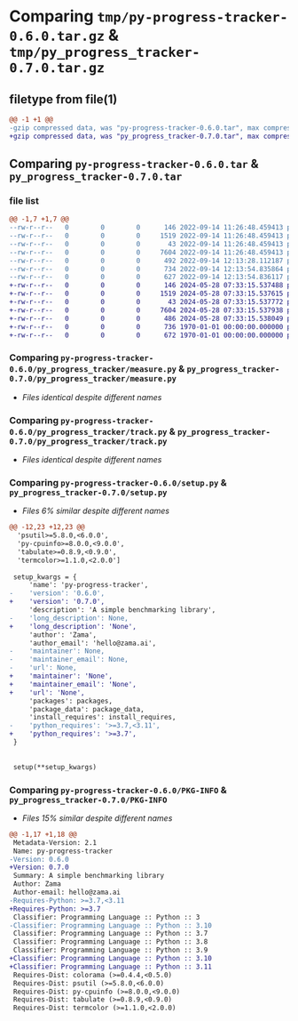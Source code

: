 # Comparing `tmp/py-progress-tracker-0.6.0.tar.gz` & `tmp/py_progress_tracker-0.7.0.tar.gz`

## filetype from file(1)

```diff
@@ -1 +1 @@
-gzip compressed data, was "py-progress-tracker-0.6.0.tar", max compression
+gzip compressed data, was "py_progress_tracker-0.7.0.tar", max compression
```

## Comparing `py-progress-tracker-0.6.0.tar` & `py_progress_tracker-0.7.0.tar`

### file list

```diff
@@ -1,7 +1,7 @@
--rw-r--r--   0        0        0      146 2022-09-14 11:26:48.459413 py-progress-tracker-0.6.0/py_progress_tracker/__init__.py
--rw-r--r--   0        0        0     1519 2022-09-14 11:26:48.459413 py-progress-tracker-0.6.0/py_progress_tracker/measure.py
--rw-r--r--   0        0        0       43 2022-09-14 11:26:48.459413 py-progress-tracker-0.6.0/py_progress_tracker/state.py
--rw-r--r--   0        0        0     7604 2022-09-14 11:26:48.459413 py-progress-tracker-0.6.0/py_progress_tracker/track.py
--rw-r--r--   0        0        0      492 2022-09-14 12:13:28.112187 py-progress-tracker-0.6.0/pyproject.toml
--rw-r--r--   0        0        0      734 2022-09-14 12:13:54.835864 py-progress-tracker-0.6.0/setup.py
--rw-r--r--   0        0        0      627 2022-09-14 12:13:54.836117 py-progress-tracker-0.6.0/PKG-INFO
+-rw-r--r--   0        0        0      146 2024-05-28 07:33:15.537488 py_progress_tracker-0.7.0/py_progress_tracker/__init__.py
+-rw-r--r--   0        0        0     1519 2024-05-28 07:33:15.537615 py_progress_tracker-0.7.0/py_progress_tracker/measure.py
+-rw-r--r--   0        0        0       43 2024-05-28 07:33:15.537772 py_progress_tracker-0.7.0/py_progress_tracker/state.py
+-rw-r--r--   0        0        0     7604 2024-05-28 07:33:15.537938 py_progress_tracker-0.7.0/py_progress_tracker/track.py
+-rw-r--r--   0        0        0      486 2024-05-28 07:33:15.538049 py_progress_tracker-0.7.0/pyproject.toml
+-rw-r--r--   0        0        0      736 1970-01-01 00:00:00.000000 py_progress_tracker-0.7.0/setup.py
+-rw-r--r--   0        0        0      672 1970-01-01 00:00:00.000000 py_progress_tracker-0.7.0/PKG-INFO
```

### Comparing `py-progress-tracker-0.6.0/py_progress_tracker/measure.py` & `py_progress_tracker-0.7.0/py_progress_tracker/measure.py`

 * *Files identical despite different names*

### Comparing `py-progress-tracker-0.6.0/py_progress_tracker/track.py` & `py_progress_tracker-0.7.0/py_progress_tracker/track.py`

 * *Files identical despite different names*

### Comparing `py-progress-tracker-0.6.0/setup.py` & `py_progress_tracker-0.7.0/setup.py`

 * *Files 6% similar despite different names*

```diff
@@ -12,23 +12,23 @@
  'psutil>=5.8.0,<6.0.0',
  'py-cpuinfo>=8.0.0,<9.0.0',
  'tabulate>=0.8.9,<0.9.0',
  'termcolor>=1.1.0,<2.0.0']
 
 setup_kwargs = {
     'name': 'py-progress-tracker',
-    'version': '0.6.0',
+    'version': '0.7.0',
     'description': 'A simple benchmarking library',
-    'long_description': None,
+    'long_description': 'None',
     'author': 'Zama',
     'author_email': 'hello@zama.ai',
-    'maintainer': None,
-    'maintainer_email': None,
-    'url': None,
+    'maintainer': 'None',
+    'maintainer_email': 'None',
+    'url': 'None',
     'packages': packages,
     'package_data': package_data,
     'install_requires': install_requires,
-    'python_requires': '>=3.7,<3.11',
+    'python_requires': '>=3.7',
 }
 
 
 setup(**setup_kwargs)
```

### Comparing `py-progress-tracker-0.6.0/PKG-INFO` & `py_progress_tracker-0.7.0/PKG-INFO`

 * *Files 15% similar despite different names*

```diff
@@ -1,17 +1,18 @@
 Metadata-Version: 2.1
 Name: py-progress-tracker
-Version: 0.6.0
+Version: 0.7.0
 Summary: A simple benchmarking library
 Author: Zama
 Author-email: hello@zama.ai
-Requires-Python: >=3.7,<3.11
+Requires-Python: >=3.7
 Classifier: Programming Language :: Python :: 3
-Classifier: Programming Language :: Python :: 3.10
 Classifier: Programming Language :: Python :: 3.7
 Classifier: Programming Language :: Python :: 3.8
 Classifier: Programming Language :: Python :: 3.9
+Classifier: Programming Language :: Python :: 3.10
+Classifier: Programming Language :: Python :: 3.11
 Requires-Dist: colorama (>=0.4.4,<0.5.0)
 Requires-Dist: psutil (>=5.8.0,<6.0.0)
 Requires-Dist: py-cpuinfo (>=8.0.0,<9.0.0)
 Requires-Dist: tabulate (>=0.8.9,<0.9.0)
 Requires-Dist: termcolor (>=1.1.0,<2.0.0)
```

